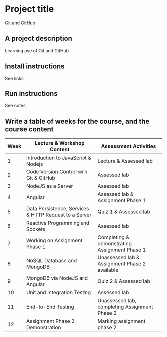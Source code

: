 # Project title
Git and GitHub
## A project description
Learning use of Git and GitHub
## Install instructions
See links
## Run instructions
See notes

## Write a table of weeks for the course, and the course content
Week | Lecture & Workshop Content | Assessment Activities
------------ | ------------ | ------------
1 | Introduction to JavaScript & Nodejs | Lecture & Assessed lab
2 | Code Version Control with Git & GitHub | Assessed lab
3 | NodeJS as a Server | Assessed lab
4 | Angular | Assessed lab & Assignment Phase 1
5 | Data Persistence, Services & HTTP Request to a Server | Quiz 1 & Assessed lab
6 | Reactive Programming and Sockets | Assessed lab
7 | Working on Assignment Phase 1 | Completing & demonstrating Assignment Phase 1
8 | NoSQL Database and MongoDB | Unassessed lab & Assignment Phase 2 available
9 | MongoDB via NodeJS and Angular | Quiz 2 & Assessed lab
10 | Unit and Integration Testing | Assessed lab
11 | End-to-End Testing | Unassessed lab, completing Assignment Phase 2
12 | Assignment Phase 2 Demonstration | Marking assignment phase 2


